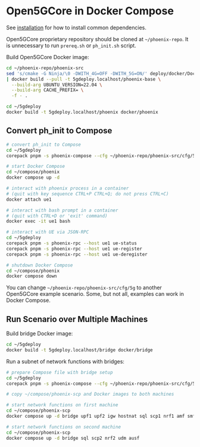 # Open5GCore in Docker Compose

See [installation](INSTALL.md) for how to install common dependencies.

Open5GCore proprietary repository should be cloned at `~/phoenix-repo`.
It is unnecessary to run `prereq.sh` or `ph_init.sh` script.

Build Open5GCore Docker image:

```bash
cd ~/phoenix-repo/phoenix-src
sed 's/cmake -G Ninja/\0 -DWITH_4G=OFF -DWITH_5G=ON/' deploy/docker/Dockerfile \
| docker build --pull -t 5gdeploy.localhost/phoenix-base \
  --build-arg UBUNTU_VERSION=22.04 \
  --build-arg CACHE_PREFIX= \
  -f - .

cd ~/5gdeploy
docker build -t 5gdeploy.localhost/phoenix docker/phoenix
```

## Convert ph_init to Compose

```bash
# convert ph_init to Compose
cd ~/5gdeploy
corepack pnpm -s phoenix-compose --cfg ~/phoenix-repo/phoenix-src/cfg/5g --out ~/compose/phoenix

# start Docker Compose
cd ~/compose/phoenix
docker compose up -d

# interact with phoenix process in a container
# (quit with key sequence CTRL+P CTRL+Q; do not press CTRL+C)
docker attach ue1

# interact with bash prompt in a container
# (quit with CTRL+D or 'exit' command)
docker exec -it ue1 bash

# interact with UE via JSON-RPC
cd ~/5gdeploy
corepack pnpm -s phoenix-rpc --host ue1 ue-status
corepack pnpm -s phoenix-rpc --host ue1 ue-register
corepack pnpm -s phoenix-rpc --host ue1 ue-deregister

# shutdown Docker Compose
cd ~/compose/phoenix
docker compose down
```

You can change `~/phoenix-repo/phoenix-src/cfg/5g` to another Open5GCore example scenario.
Some, but not all, examples can work in Docker Compose.

## Run Scenario over Multiple Machines

Build bridge Docker image:

```bash
cd ~/5gdeploy
docker build -t 5gdeploy.localhost/bridge docker/bridge
```

Run a subnet of network functions with bridges:

```bash
# prepare Compose file with bridge setup
cd ~/5gdeploy
corepack pnpm -s phoenix-compose --cfg ~/phoenix-repo/phoenix-src/cfg/5g_scp --out ~/compose/phoenix-scp --bridge-on conn --bridge-to 192.0.2.1,192.0.2.2

# copy ~/compose/phoenix-scp and Docker images to both machines

# start network functions on first machine
cd ~/compose/phoenix-scp
docker compose up -d bridge upf1 upf2 igw hostnat sql scp1 nrf1 amf smf gnb1 ue1 ue2

# start network functions on second machine
cd ~/compose/phoenix-scp
docker compose up -d bridge sql scp2 nrf2 udm ausf
```
